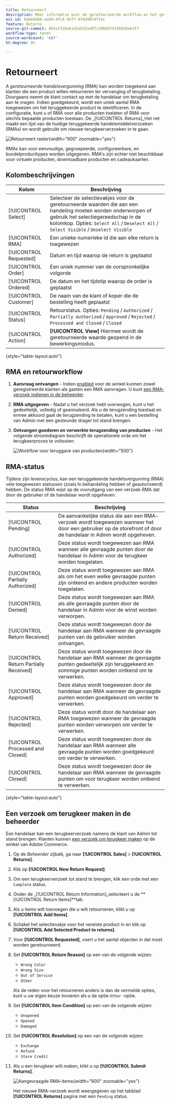 ```yaml
---
title: Retourneert
description: Meer informatie over de geretourneerde workflow en het geven van een geretourneerde handelsvergunning.
exl-id: 9dde0360-aa99-4fc4-92ff-976d9874ffec
feature: Returns
source-git-commit: 8b5af316ab1d2e632ed5fc2066974326830ab3f7
workflow-type: tm+mt
source-wordcount: '687'
ht-degree: 0%

---
```


# Retourneert

A _geretourneerde handelsvergunning_ (RMA) kan worden toegekend aan klanten die een product willen retourneren ter vervanging of terugbetaling. Doorgaans neemt de klant contact op met de handelaar om terugbetaling aan te vragen. Indien goedgekeurd, wordt een uniek aantal RMA toegewezen om het teruggekeerde product te identificeren. In de configuratie, kunt u of RMA voor alle producten toelaten of RMA voor slechts bepaalde producten toestaan. De _[!UICONTROL Returns]_Het net maakt een lijst van de huidige teruggekeerde handelsmiddelverzoeken (RMAs) en wordt gebruikt om nieuwe terugkeerverzoeken in te gaan.

![Retourneert raster](./assets/return.png){width="600" zoomable="yes"}

RMAs kan voor eenvoudige, gegroepeerde, configureerbare, en bundelproducttypes worden uitgegeven. RMA&#39;s zijn echter niet beschikbaar voor virtuele producten, downloadbare producten en cadeaukaarten.

## Kolombeschrijvingen

| Kolom | Beschrijving |
|--- |--- |
| [!UICONTROL Select] | Selecteer de selectievakjes voor de geretourneerde waarden die aan een handeling moeten worden onderworpen of gebruik het selectiegereedschap in de kolomkop. Opties: `Select All` / `Deselect All` / `Select Visible` / `Unselect Visible` |
| [!UICONTROL RMA] | Een unieke numerieke id die aan elke return is toegewezen |
| [!UICONTROL Requested] | Datum en tijd waarop de return is geplaatst |
| [!UICONTROL Order] | Een uniek nummer van de oorspronkelijke volgorde |
| [!UICONTROL Ordered] | De datum en het tijdstip waarop de order is geplaatst |
| [!UICONTROL Customer] | De naam van de klant of koper die de bestelling heeft geplaatst |
| [!UICONTROL Status] | Retourstatus. Opties: `Pending` / `Authorized` / `Partially Authorized` / `Approved` / `Rejected` / `Processed and Closed` / `Closed` |
| [!UICONTROL Action] | **[!UICONTROL View]** Hiermee wordt de geretourneerde waarde geopend in de bewerkingsmodus. |

{style="table-layout:auto"}

## RMA en retourworkflow

1. **Aanvraag ontvangen** - Indien [enabled](rma-configure.md#enable-rmas-for-your-store) voor de winkel kunnen zowel geregistreerde klanten als gasten een RMA aanvragen. U kunt [een RMA-verzoek indienen in de beheerder](#create-a-return-request-in-the-admin).

2. **RMA uitgegeven** - Nadat u het verzoek hebt overwogen, kunt u het gedeeltelijk, volledig of geannuleerd. Als u de terugzending toestaat en ermee akkoord gaat de terugzending te betalen, kunt u een bestelling van Admin met een gesteunde drager tot stand brengen.

3. **Ontvangen goederen en verwerkte terugzending van producten** - Het volgende stroomdiagram beschrijft de operationele orde om het terugkeerproces te voltooien:

   ![Workflow voor teruggave van producten](./assets/workflow-customer-returns.png){width="500"}

## RMA-status

Tijdens zijn levenscyclus, kan een teruggekeerde handelsvergunning (RMA) vele toegewezen statussen (zoals In behandeling hebben of geautoriseerd) hebben. De status RMA wijst op de vooruitgang van een verzoek RMA dat door de gebruiker of de handelaar wordt opgeheven.

| Status | Beschrijving |
|--- |--- |
| [!UICONTROL Pending] | De aanvankelijke status die aan een RMA- verzoek wordt toegewezen wanneer het door een gebruiker op de storefront of door de handelaar in Admin wordt opgeheven. |
| [!UICONTROL Authorized] | Deze status wordt toegewezen aan RMA wanneer alle gevraagde punten door de handelaar in Admin voor de terugkeer worden toegelaten. |
| [!UICONTROL Partially Authorized] | Deze status wordt toegewezen aan RMA als om het even welke gevraagde punten zijn ontkend en andere producten worden toegelaten. |
| [!UICONTROL Denied] | Deze status wordt toegewezen aan RMA als alle gevraagde punten door de handelaar in Admin voor de winst worden verworpen. |
| [!UICONTROL Return Received] | Deze status wordt toegewezen door de handelaar aan RMA wanneer de gevraagde punten van de gebruiker worden ontvangen. |
| [!UICONTROL Return Partially Received] | Deze status wordt toegewezen door de handelaar aan RMA wanneer de gevraagde punten gedeeltelijk zijn teruggekeerd en sommige punten worden ontkend om te verwerken. |
| [!UICONTROL Approved] | Deze status wordt toegewezen door de handelaar aan RMA wanneer de gevraagde punten worden goedgekeurd om verder te verwerken. |
| [!UICONTROL Rejected] | Deze status wordt door de handelaar aan RMA toegewezen wanneer de gevraagde punten worden verworpen om verder te verwerken. |
| [!UICONTROL Processed and Closed] | Deze status wordt toegewezen door de handelaar aan RMA wanneer alle gevraagde punten worden goedgekeurd om verder te verwerken. |
| [!UICONTROL Closed] | Deze status wordt toegewezen door de handelaar aan RMA wanneer de gevraagde punten om voor terugkeer worden ontkend te verwerken. |

{style="table-layout:auto"}

## Een verzoek om terugkeer maken in de beheerder

Een handelaar kan een terugkeerverzoek namens de klant van Admin tot stand brengen. Klanten kunnen [een verzoek om terugkeer maken](rma-customer-experience.md) op de winkel van Adobe Commerce.

1. Op de _Beheerder_ zijbalk, ga naar **[!UICONTROL Sales]** > **[!UICONTROL Returns]**.

1. Klik op **[!UICONTROL New Return Request]**.

1. Om een terugkeerverzoek tot stand te brengen, klik een orde met een `Complete` status.

1. Onder de _[!UICONTROL Return Information]_selecteert u de **[!UICONTROL Return Items]**tab.

1. Als u items wilt toevoegen die u wilt retourneren, klikt u op **[!UICONTROL Add Items]**.

1. Schakel het selectievakje voor het vereiste product in en klik op **[!UICONTROL Add Selected Product to returns]**.

1. Voor **[!UICONTROL Requested]**, voert u het aantal objecten in dat moet worden geretourneerd.

1. Set **[!UICONTROL Return Reason]** op een van de volgende wijzen:

   - `Wrong Color`
   - `Wrong Size`
   - `Out of Service`
   - `Other`

   Als de reden voor het retourneren anders is dan de vermelde opties, kunt u uw eigen keuze invoeren als u de optie `Other` -optie.

1. Set **[!UICONTROL Item Condition]** op een van de volgende wijzen:

   - `Unopened`
   - `Opened`
   - `Damaged`

1. Set **[!UICONTROL Resolution]** op een van de volgende wijzen:

   - `Exchange`
   - `Refund`
   - `Store Credit`

1. Als u een terugkeer wilt maken, klikt u op **[!UICONTROL Submit Returns]**.

   ![Aangevraagde RMA-items](./assets/return-item-request.png){width="600" zoomable="yes"}

   Het nieuwe RMA-verzoek wordt weergegeven op het tabblad **[!UICONTROL Returns]** pagina met een `Pending` status.
